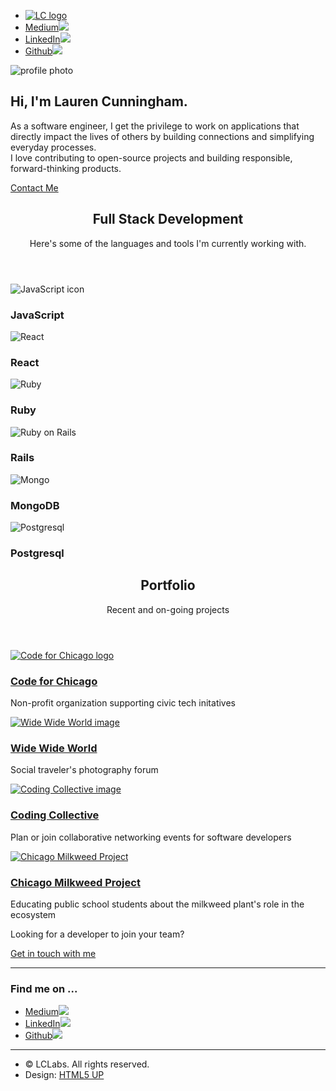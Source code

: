 <html>
	<head>
		<title>LC Labs</title>
		<meta charset="utf-8" />
		<link rel="images/LC-logo.png" type="image/png" href="%PUBLIC_URL%/favicon.ico" />
		<meta name="viewport" content="width=device-width, initial-scale=1, user-scalable=no" />
		<link rel="stylesheet" href="assets/css/main.css" />
	</head>
	<body>
		<!-- Nav -->
			<nav id="nav">
				<ul class="container">
					<li><a href="#top"><img src="images/LC-logo.png" alt="LC logo"/></a></li>
					<li><a href="https://lauren-cun.medium.com/" class="icon brands"><span class="label">Medium</span><img src="images/medium2.jpeg"/></a></li>
					<li><a href="https://www.linkedin.com/in/lauren-cun/" class="icon brands"><span class="label">LinkedIn</span><img src="images/linkedin-logo.png"/></a></li>
					<li><a href="https://github.com/laurencun" class="icon brands"><span class="label">Github</span><img src="images/github-logo.png"/></a></li>
				</ul>
			</nav>
		<!-- Home -->
			<article id="top" class="wrapper style1">
				<div class="container">
					<div class="row">
						<div class="col-4 col-5-large col-12-medium">
							<span class="image fit"><img src="images/profile-photo.png" alt="profile photo" /></span>
						</div>
						<div class="col-8 col-7-large col-12-medium">
							<h2>Hi, I'm <strong>Lauren Cunningham</strong>.</h2>
							<p>As a software engineer, I get the privilege to work on applications that directly impact the lives of others by building connections and simplifying everyday processes.<br/>
							I love contributing to open-source projects and building responsible, forward-thinking products.</p>
							<a href='mailto:lauren.busbee@gmail.com' class="button large scrolly">Contact Me</a>
						</div>
					</div>
				</div>
			</article>
		<!-- Work -->
			<article id="work" class="wrapper style2">
				<div class="container">
					<header>
						<h2>Full Stack Development</h2>
						<p>Here's some of the languages and tools I'm currently working with. </p>
					</header>
					<div class="row aln-center">
						<div class="col-4 col-6-medium col-12-small">
							<section class="box style2">
								<span class="icon featured"><img src="images/js-icon.png" alt="JavaScript icon" /></span>
								<h3>JavaScript</h3>
							</section>
						</div>
						<div class="col-4 col-6-medium col-12-small">
							<section class="box style2">
								<span class="icon featured"><img src="images/react-icon.png" alt="React" /></span>
								<h3>React</h3>
							</section>
						</div>
						<div class="col-4 col-6-medium col-12-small">
							<section class="box style2">
								<span class="icon featured"><img src="images/ruby-icon.png" alt="Ruby" /></span>
								<h3>Ruby</h3>
							</section>
						</div>
						<div class="col-4 col-6-medium col-12-small">
							<section class="box style2">
								<span class="icon featured"><img src="images/ror-icon.png" alt="Ruby on Rails" /></span>
								<h3>Rails</h3>
							</section>
						</div>
						<div class="col-4 col-6-medium col-12-small">
							<section class="box style2">
								<span class="icon featured"><img src="images/mongodb.png" alt="Mongo" /></span>
								<h3>MongoDB</h3>
							</section>
						</div>
						<div class="col-4 col-6-medium col-12-small">
							<section class="box style2">
								<span class="icon featured"><img src="images/postgresql-icon2.png" alt="Postgresql" /></span>
								<h3>Postgresql</h3>
							</section>
						</div>
					</div>
				</div>
			</article>
		<!-- Portfolio -->
			<article id="portfolio" class="wrapper style3">
				<div class="container">
					<header>
						<h2>Portfolio</h2>
						<p>Recent and on-going projects</p>
					</header>
					<div class="row">
						<div class="col-4 col-6-medium col-12-small">
							<article class="box style2">
								<a href="https://codeforchicago.org/" class="image featured"><img src="images/cfc_logo_short.svg" alt="Code for Chicago logo" /></a>
								<h3><a href="https://codeforchicago.org/">Code for Chicago</a></h3>
								<p>Non-profit organization supporting civic tech initatives</p>
							</article>
						</div>
						<div class="col-4 col-6-medium col-12-small">
							<article class="box style2">
								<a href="http://ww-world.herokuapp.com/" class="image featured"><img src="images/camera.jpg" alt="Wide Wide World image" /></a>
								<h3><a href="http://ww-world.herokuapp.com/">Wide Wide World</a></h3>
								<p>Social traveler's photography forum</p>
							</article>
						</div>
						<div class="col-4 col-6-medium col-12-small">
							<article class="box style2">
								<a href="http://codingcollective.herokuapp.com/" class="image featured"><img src="images/smallkeyboard.png" alt="Coding Collective image" /></a>
								<h3><a href="http://codingcollective.herokuapp.com/">Coding Collective</a></h3>
								<p>Plan or join collaborative networking events for software developers</p>
							</article>
						</div>
						<div class="col-4 col-6-medium col-12-small">
							<article class="box style2">
								<a href="https://www.chimilkweed.com/" class="image featured"><img src="images/MomKid.png" alt="Chicago Milkweed Project" /></a>
								<h3><a href="https://www.chimilkweed.com/">Chicago Milkweed Project</a></h3>
								<p>Educating public school students about the milkweed plant's role in the ecosystem</p>
							</article>
						</div>
					</div>
					<footer>
						<p>Looking for a developer to join your team?</p>
						<a href='mailto:lauren.busbee@gmail.com' class="button large scrolly">Get in touch with me</a>
					</footer>
				</div>
			</article>
		<!-- Contact -->
			<article id="contact" class="wrapper style4">
				<div class="container medium">
					<div class="row">
						<div class="col-12">
							<hr />
							<h3>Find me on ...</h3>
							<ul class="social">
								<li><a href="https://lauren-cun.medium.com/" class="icon brands"><span class="label">Medium</span><img src="images/medium2.jpeg"/></a></li>
								<li><a href="https://www.linkedin.com/in/lauren-cun/" class="icon brands"><span class="label">LinkedIn</span><img src="images/linkedin-logo.png"/></a></li>
								<li><a href="https://github.com/laurencun" class="icon brands"><span class="label">Github</span><img src="images/github-logo.png"/></a></li>
								<!--
								<li><a href="#" class="icon solid fa-rss"><span>RSS</span></a></li>
								<li><a href="#" class="icon brands fa-instagram"><span>Instagram</span></a></li>
								<li><a href="#" class="icon brands fa-foursquare"><span>Foursquare</span></a></li>
								<li><a href="#" class="icon brands fa-skype"><span>Skype</span></a></li>
								<li><a href="#" class="icon brands fa-soundcloud"><span>Soundcloud</span></a></li>
								<li><a href="#" class="icon brands fa-youtube"><span>YouTube</span></a></li>
								<li><a href="#" class="icon brands fa-blogger"><span>Blogger</span></a></li>
								<li><a href="#" class="icon brands fa-flickr"><span>Flickr</span></a></li>
								<li><a href="#" class="icon brands fa-vimeo"><span>Vimeo</span></a></li>
								-->
							</ul>
							<hr />
						</div>
					</div>
					<footer>
						<ul id="copyright">
							<li>&copy; LCLabs. All rights reserved.</li><li>Design: <a href="http://html5up.net">HTML5 UP</a></li>
						</ul>
					</footer>
				</div>
			</article>
		<!-- Scripts -->
			<script src="assets/js/jquery.min.js"></script>
			<script src="assets/js/jquery.scrolly.min.js"></script>
			<script src="assets/js/browser.min.js"></script>
			<script src="assets/js/breakpoints.min.js"></script>
			<script src="assets/js/util.js"></script>
			<script src="assets/js/main.js"></script>
	</body>
</html>
